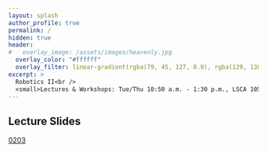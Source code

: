 ```yaml
---
layout: splash
author_profile: true
permalink: /
hidden: true
header:
#   overlay_image: /assets/images/heavenly.jpg
  overlay_color: "#ffffff"
  overlay_filter: linear-gradient(rgba(79, 45, 127, 0.9), rgba(129, 138, 143, 0.5))
excerpt: >
  Robotics II<br />
  <small>Lectures & Workshops: Tue/Thu 10:50 a.m. - 1:30 p.m., LSCA 105<br />
---
```

## Lecture Slides
<!-- [0203](https://drive.google.com/file/d/197G2lAsLe_DaKm02tztSxqQHbu152haM/view?usp=sharing) -->
[0203](https://linzhanguca.github.io/robotics2-2022/0203_transforms.pdf)